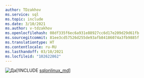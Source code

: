 ```yaml
---
author: TDzakhov
ms.service: sql
ms.topic: include
ms.date: 3/10/2021
ms.author: v-tdzakhov
ms.openlocfilehash: 08df335f6ec6a931e88927cc6d17e209d29d61fb
ms.sourcegitcommit: 81ee3cd57526d255de93afb84186074a3fb9885f
ms.translationtype: HT
ms.contentlocale: ru-RU
ms.lasthandoff: 03/10/2021
ms.locfileid: "102622862"
---
```

<Token>![Да](../media/yes-icon.png)[!INCLUDE [sqlonlinux_md](../sqlonlinux_md.md)]</Token>